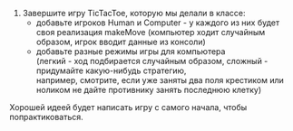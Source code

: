 
1. Завершите игру TicTacToe, которую мы делали в классе:
   - добавьте игроков Human и Computer - у каждого из них будет своя реализация makeMove
     (компьютер ходит случайным образом, игрок вводит данные из консоли)
   - добавьте разные режимы игры для компьютера  
     (легкий - ход подбирается случайным образом, сложный - придумайте какую-нибудь стратегию,  
     например, смотрите, если уже заняты два поля крестиком или ноликом не дайте противнику занять последнюю клетку)

Хорошей идеей будет написать игру с самого начала, чтобы попрактиковаться.